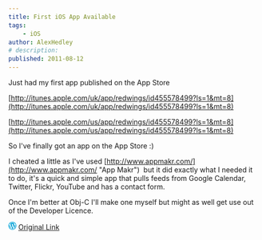 ```yaml
---
title: First iOS App Available
tags:
    - iOS
author: AlexHedley
# description: 
published: 2011-08-12
---
```


Just had my first app published on the App Store

[http://itunes.apple.com/uk/app/redwings/id455578499?ls=1&mt=8](http://itunes.apple.com/uk/app/redwings/id455578499?ls=1&mt=8)

[http://itunes.apple.com/us/app/redwings/id455578499?ls=1&mt=8](http://itunes.apple.com/us/app/redwings/id455578499?ls=1&mt=8)

So I've finally got an app on the App Store :)

I cheated a little as I've used [http://www.appmakr.com/](http://www.appmakr.com/ "App Makr")  but it did exactly what I needed it to do, it's a quick and simple app that pulls feeds from Google Calendar, Twitter, Flickr, YouTube and has a contact form.

Once I'm better at Obj-C I'll make one myself but might as well get use out of the Developer Licence.

![Wordpress](../images/wordpress.png "Wordpress") [Original Link](https://alexhedley.wordpress.com/2011/08/12/78/)
